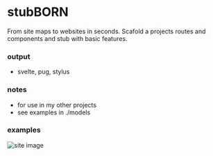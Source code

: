 # stubBORN
From site maps to websites in seconds.
Scafold a projects routes and components and stub with basic features.

### output
- svelte, pug, stylus

### notes
- for use in my other projects
- see examples in ./models

### examples
![site image](./models/orbb/site.png)
